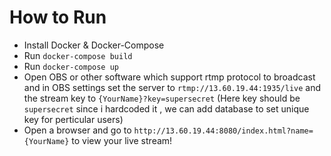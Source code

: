 # How to Run
- Install Docker & Docker-Compose
- Run `docker-compose build`
- Run `docker-compose up`
- Open OBS or other software which support rtmp protocol to broadcast and in OBS settings set the server to `rtmp://13.60.19.44:1935/live` and the stream key to `{YourName}?key=supersecret` (Here key should be `supersecret` since i hardcoded it , we can add database to set unique key for perticular users)
- Open a browser and go to `http://13.60.19.44:8080/index.html?name={YourName}` to view your live stream!